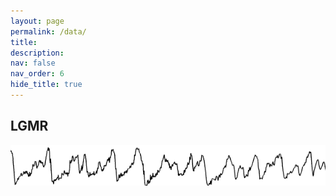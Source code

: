 ```yaml
---
layout: page
permalink: /data/
title:
description:
nav: false
nav_order: 6
hide_title: true
---
```


## LGMR


<p float="center">
  <!-- <img src="/assets/img/lr04/0-1_lr04.png" width="700" /> -->
  <img src="/assets/img/lr04/0-1_lr04.png" style="max-width: 100%; height: auto;">
</p>

<!-- --- -->
